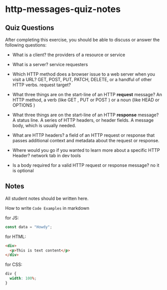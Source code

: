 # http-messages-quiz-notes

## Quiz Questions

After completing this exercise, you should be able to discuss or answer the following questions:

- What is a client?
the providers of a resource or service
- What is a server?
service requesters
- Which HTTP method does a browser issue to a web server when you visit a URL?
GET, POST, PUT, PATCH, DELETE, or a handful of other HTTP verbs.  request target?
- What three things are on the start-line of an HTTP **request** message?
An HTTP method, a verb (like GET , PUT or POST ) or a noun (like HEAD or OPTIONS )
- What three things are on the start-line of an HTTP **response** message?
A status line.
A series of HTTP headers, or header fields.
A message body, which is usually needed.
- What are HTTP headers?
a field of an HTTP request or response that passes additional context and metadata about the request or response.

- Where would you go if you wanted to learn more about a specific HTTP Header?
network tab in dev tools
- Is a body required for a valid HTTP request or response message?
no it is optional
## Notes

All student notes should be written here.


How to write `Code Examples` in markdown

for JS:

```javascript
const data = "Howdy";
```

for HTML:

```html
<div>
  <p>This is text content</p>
</div>
```

for CSS:

```css
div {
  width: 100%;
}
```
